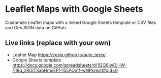 # Leaflet Maps with Google Sheets
Customize Leaflet maps with a linked Google Sheets template or CSV files and GeoJSON data on GitHub


## Live links (replace with your own)
- Leaflet Map https://cesis.github.io/auto_tests/
- Google Sheets template https://docs.google.com/spreadsheets/d/1l2Q6iwDjHW-F18q_zRDITXabHmsEFf-155AOmf-wNPk/edit#gid=0

